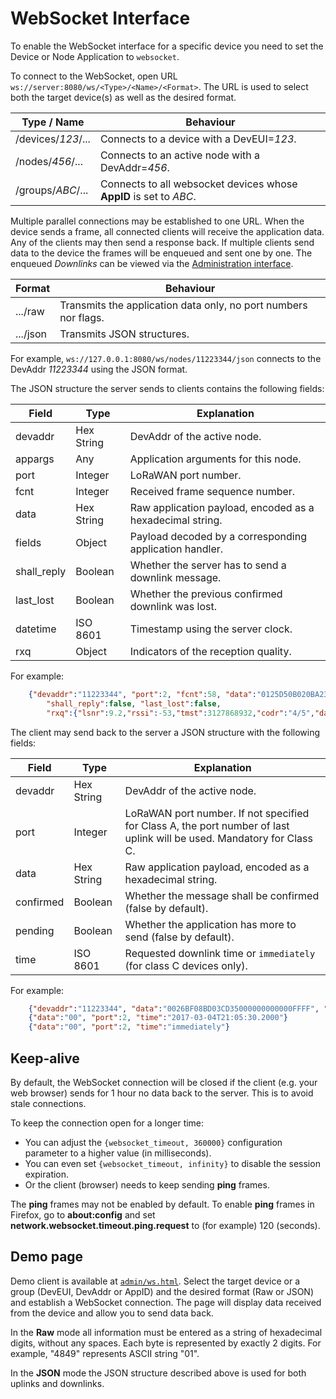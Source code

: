 # WebSocket Interface

To enable the WebSocket interface for a specific device you need to set the Device
or Node Application to `websocket`.

To connect to the WebSocket, open URL `ws://server:8080/ws/<Type>/<Name>/<Format>`. The
URL is used to select both the target device(s) as well as the desired format.

  Type / Name        | Behaviour
 --------------------|--------------------------------------------------------------------
  /devices/*123*/... | Connects to a device with a DevEUI=*123*.
  /nodes/*456*/...   | Connects to an active node with a DevAddr=*456*.
  /groups/*ABC*/...  | Connects to all websocket devices whose **AppID** is set to *ABC*.

Multiple parallel connections may be established to one URL.
When the device sends a frame, all connected clients will receive the application data.
Any of the clients may then send a response back. If multiple clients send data to
the device the frames will be enqueued and sent one by one. The enqueued *Downlinks*
can be viewed via the [Administration interface](Administration.md).

  Format             | Behaviour
 --------------------|--------------------------------------------------------------------
  .../raw            | Transmits the application data only, no port numbers nor flags.
  .../json           | Transmits JSON structures.

For example, `ws://127.0.0.1:8080/ws/nodes/11223344/json` connects to the DevAddr *11223344*
using the JSON format.

The JSON structure the server sends to clients contains the following fields:

  Field       | Type        | Explanation
 -------------|-------------|-------------------------------------------------------------
  devaddr     | Hex String  | DevAddr of the active node.
  appargs     | Any         | Application arguments for this node.
  port        | Integer     | LoRaWAN port number.
  fcnt        | Integer     | Received frame sequence number.
  data        | Hex String  | Raw application payload, encoded as a hexadecimal string.
  fields      | Object      | Payload decoded by a corresponding application handler.
  shall_reply | Boolean     | Whether the server has to send a downlink message.
  last_lost   | Boolean     | Whether the previous confirmed downlink was lost.
  datetime    | ISO 8601    | Timestamp using the server clock.
  rxq         | Object      | Indicators of the reception quality.

For example:
```json
    {"devaddr":"11223344", "port":2, "fcnt":58, "data":"0125D50B020BA23645F1A90BDDEE0004",
        "shall_reply":false, "last_lost":false,
        "rxq":{"lsnr":9.2,"rssi":-53,"tmst":3127868932,"codr":"4/5","datr":"SF12BW125","freq":868.3}}
```

The client may send back to the server a JSON structure with the following fields:

  Field       | Type        | Explanation
 -------------|-------------|-------------------------------------------------------------
  devaddr     | Hex String  | DevAddr of the active node.
  port        | Integer     | LoRaWAN port number. If not specified for Class A, the port number of last uplink will be used. Mandatory for Class C.
  data        | Hex String  | Raw application payload, encoded as a hexadecimal string.
  confirmed   | Boolean     | Whether the message shall be confirmed (false by default).
  pending     | Boolean     | Whether the application has more to send (false by default).
  time        | ISO 8601    | Requested downlink time or `immediately` (for class C devices only).

For example:
```json
    {"devaddr":"11223344", "data":"0026BF08BD03CD35000000000000FFFF", "confirmed":true}
    {"data":"00", "port":2, "time":"2017-03-04T21:05:30.2000"}
    {"data":"00", "port":2, "time":"immediately"}
```


## Keep-alive

By default, the WebSocket connection will be closed if the client (e.g. your web browser)
sends for 1 hour no data back to the server. This is to avoid stale connections.

To keep the connection open for a longer time:
 * You can adjust the `{websocket_timeout, 360000}` configuration parameter to a higher
   value (in milliseconds).
 * You can even set `{websocket_timeout, infinity}` to disable the session expiration.
 * Or the client (browser) needs to keep sending **ping** frames.

The **ping** frames may not be enabled by default. To enable **ping** frames in Firefox,
go to **about:config** and set **network.websocket.timeout.ping.request** to (for example)
120 (seconds).

## Demo page

Demo client is available at [`admin/ws.html`](../priv/admin/ws.html). Select the
target device or a group (DevEUI, DevAddr or AppID) and the desired format (Raw or JSON)
and establish a WebSocket connection.
The page will display data received from the device and allow you to send data back.

In the **Raw** mode all information must be entered as a string of hexadecimal digits,
without any spaces.
Each byte is represented by exactly 2 digits. For example, "4849" represents ASCII string "01".

In the **JSON** mode the JSON structure described above is used for both uplinks
and downlinks.
